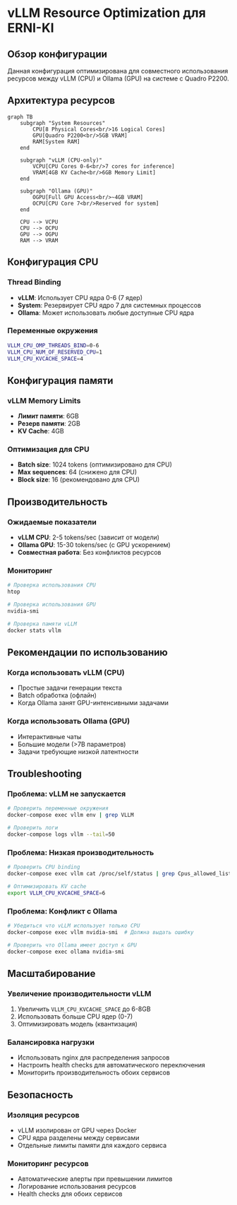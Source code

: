 # vLLM Resource Optimization для ERNI-KI

## Обзор конфигурации

Данная конфигурация оптимизирована для совместного использования ресурсов между
vLLM (CPU) и Ollama (GPU) на системе с Quadro P2200.

## Архитектура ресурсов

```mermaid
graph TB
    subgraph "System Resources"
        CPU[8 Physical Cores<br/>16 Logical Cores]
        GPU[Quadro P2200<br/>5GB VRAM]
        RAM[System RAM]
    end

    subgraph "vLLM (CPU-only)"
        VCPU[CPU Cores 0-6<br/>7 cores for inference]
        VRAM[4GB KV Cache<br/>6GB Memory Limit]
    end

    subgraph "Ollama (GPU)"
        OGPU[Full GPU Access<br/>~4GB VRAM]
        OCPU[CPU Core 7<br/>Reserved for system]
    end

    CPU --> VCPU
    CPU --> OCPU
    GPU --> OGPU
    RAM --> VRAM
```

## Конфигурация CPU

### Thread Binding

- **vLLM**: Использует CPU ядра 0-6 (7 ядер)
- **System**: Резервирует CPU ядро 7 для системных процессов
- **Ollama**: Может использовать любые доступные CPU ядра

### Переменные окружения

```bash
VLLM_CPU_OMP_THREADS_BIND=0-6
VLLM_CPU_NUM_OF_RESERVED_CPU=1
VLLM_CPU_KVCACHE_SPACE=4
```

## Конфигурация памяти

### vLLM Memory Limits

- **Лимит памяти**: 6GB
- **Резерв памяти**: 2GB
- **KV Cache**: 4GB

### Оптимизация для CPU

- **Batch size**: 1024 tokens (оптимизировано для CPU)
- **Max sequences**: 64 (снижено для CPU)
- **Block size**: 16 (рекомендовано для CPU)

## Производительность

### Ожидаемые показатели

- **vLLM CPU**: 2-5 tokens/sec (зависит от модели)
- **Ollama GPU**: 15-30 tokens/sec (с GPU ускорением)
- **Совместная работа**: Без конфликтов ресурсов

### Мониторинг

```bash
# Проверка использования CPU
htop

# Проверка использования GPU
nvidia-smi

# Проверка памяти vLLM
docker stats vllm
```

## Рекомендации по использованию

### Когда использовать vLLM (CPU)

- Простые задачи генерации текста
- Batch обработка (офлайн)
- Когда Ollama занят GPU-интенсивными задачами

### Когда использовать Ollama (GPU)

- Интерактивные чаты
- Большие модели (>7B параметров)
- Задачи требующие низкой латентности

## Troubleshooting

### Проблема: vLLM не запускается

```bash
# Проверить переменные окружения
docker-compose exec vllm env | grep VLLM

# Проверить логи
docker-compose logs vllm --tail=50
```

### Проблема: Низкая производительность

```bash
# Проверить CPU binding
docker-compose exec vllm cat /proc/self/status | grep Cpus_allowed_list

# Оптимизировать KV cache
export VLLM_CPU_KVCACHE_SPACE=6
```

### Проблема: Конфликт с Ollama

```bash
# Убедиться что vLLM использует только CPU
docker-compose exec vllm nvidia-smi  # Должна выдать ошибку

# Проверить что Ollama имеет доступ к GPU
docker-compose exec ollama nvidia-smi
```

## Масштабирование

### Увеличение производительности vLLM

1. Увеличить `VLLM_CPU_KVCACHE_SPACE` до 6-8GB
2. Использовать больше CPU ядер (0-7)
3. Оптимизировать модель (квантизация)

### Балансировка нагрузки

- Использовать nginx для распределения запросов
- Настроить health checks для автоматического переключения
- Мониторить производительность обоих сервисов

## Безопасность

### Изоляция ресурсов

- vLLM изолирован от GPU через Docker
- CPU ядра разделены между сервисами
- Отдельные лимиты памяти для каждого сервиса

### Мониторинг ресурсов

- Автоматические алерты при превышении лимитов
- Логирование использования ресурсов
- Health checks для обоих сервисов
